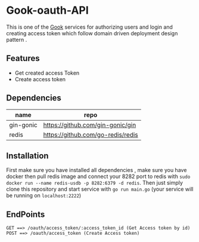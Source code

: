 # Gook-oauth-API
This is one of the [Gook](https://github.com/Armingodiz/Gook) services for authorizing users and login and creating access token which follow domain driven deployment design pattern .

## Features 

* Get created access Token
* Create access token 

## Dependencies

name     | repo
------------- | -------------
  gin-gonic   | https://github.com/gin-gonic/gin
  redis       | https://github.com/go-redis/redis
  

## Installation 

First make sure you have installed all dependencies ,
make sure you have docker then pull redis image and connect your 8282 port to redis with `sudo docker run --name redis-usdb -p 8282:6379 -d redis`.
Then just simply clone this repository and start service with `go run main.go` (your service will be running on `localhost:2222`)


## EndPoints 

	GET ==> /oauth/access_token/:access_token_id (Get Access token by id)
	POST ==> /oauth/access_token (Create Access token)





